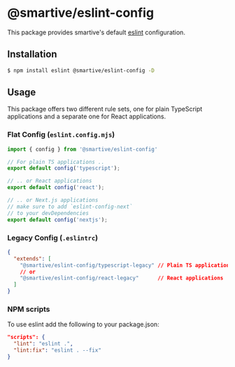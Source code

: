# @smartive/eslint-config

This package provides smartive's default [eslint](https://eslint.org/) configuration.

## Installation

```sh
$ npm install eslint @smartive/eslint-config -D
```

## Usage

This package offers two different rule sets, one for plain TypeScript applications and a separate one for React applications.

### Flat Config (`eslint.config.mjs`)

```javascript
import { config } from '@smartive/eslint-config'

// For plain TS applications ..
export default config('typescript');

// .. or React applications
export default config('react');

// .. or Next.js applications
// make sure to add `eslint-config-next` 
// to your devDependencies
export default config('nextjs');
```

### Legacy Config (`.eslintrc`)

```json
{
  "extends": [
    "@smartive/eslint-config/typescript-legacy" // Plain TS applications
    // or
    "@smartive/eslint-config/react-legacy"      // React applications
  ]
}
```

### NPM scripts

To use eslint add the following to your package.json:

```json
"scripts": {
  "lint": "eslint .",
  "lint:fix": "eslint . --fix"
}
```
